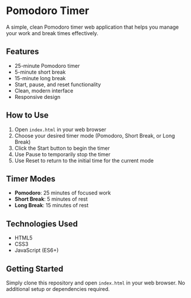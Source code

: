 # Pomodoro Timer

A simple, clean Pomodoro timer web application that helps you manage your work and break times effectively.

## Features

- 25-minute Pomodoro timer
- 5-minute short break
- 15-minute long break
- Start, pause, and reset functionality
- Clean, modern interface
- Responsive design

## How to Use

1. Open `index.html` in your web browser
2. Choose your desired timer mode (Pomodoro, Short Break, or Long Break)
3. Click the Start button to begin the timer
4. Use Pause to temporarily stop the timer
5. Use Reset to return to the initial time for the current mode

## Timer Modes

- **Pomodoro**: 25 minutes of focused work
- **Short Break**: 5 minutes of rest
- **Long Break**: 15 minutes of rest

## Technologies Used

- HTML5
- CSS3
- JavaScript (ES6+)

## Getting Started

Simply clone this repository and open `index.html` in your web browser. No additional setup or dependencies required. 
